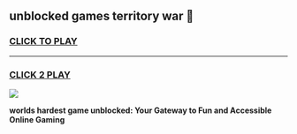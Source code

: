 
## unblocked games territory war 👋
<h3>
<a href="https://premium.freeplayer.one?title=unblocked_games_territory_war&ref=13F">CLICK TO PLAY</a></h3>
<hr>

<h3>
<a href="https://premium.freeplayer.one?title=unblocked_games_territory_war&ref=13F">CLICK 2 PLAY</a>
  
</h3>

<a href="https://premium.freeplayer.one?title=unblocked_games_territory_war&ref=12F/"><img src="https://clearcache.store/games.png"></a>


**worlds hardest game unblocked: Your Gateway to Fun and Accessible Online Gaming**
